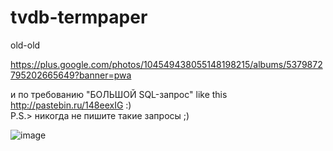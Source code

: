 tvdb-termpaper
==============

old-old

https://plus.google.com/photos/104549438055148198215/albums/5379872795202665649?banner=pwa

и по требованию "БОЛЬШОЙ SQL-запрос" like this http://pastebin.ru/148eexIG :)  
P.S.> никогда не пишите такие запросы ;)

![image](https://raw.github.com/sbmaxx/tvdb-termpaper/master/sql/tvdatabase-final.png)
